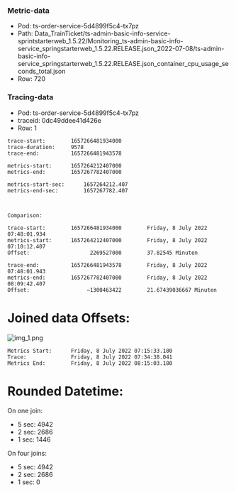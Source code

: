 ### Metric-data
* Pod: ts-order-service-5d4899f5c4-tx7pz
* Path: Data_TrainTicket/ts-admin-basic-info-service-sprintstarterweb_1.5.22/Monitoring_ts-admin-basic-info-service_springstarterweb_1.5.22.RELEASE.json_2022-07-08/ts-admin-basic-info-service_springstarterweb_1.5.22.RELEASE.json_container_cpu_usage_seconds_total.json
* Row: 720

### Tracing-data
* Pod: ts-order-service-5d4899f5c4-tx7pz
* traceid: 0dc49ddee41d426e
* Row: 1

```
trace-start:        1657266481934000
trace-duration:     9578
trace-end:          1657266481943578

metrics-start:      1657264212407000
metrics-end:        1657267782407000

metrics-start-sec:      1657264212.407
metrics-end-sec:        1657267782.407



Comparison:

trace-start:        1657266481934000        Friday, 8 July 2022 07:48:01.934
metrics-start:      1657264212407000        Friday, 8 July 2022 07:10:12.407
Offset:                   2269527000        37.82545 Minuten

trace-end:          1657266481943578        Friday, 8 July 2022 07:48:01.943
metrics-end:        1657267782407000        Friday, 8 July 2022 08:09:42.407
Offset:                  −1300463422        21.67439036667 Minuten
```

# Joined data Offsets:

![img_1.png](../img)

```
Metrics Start:      Friday, 8 July 2022 07:15:33.180
Trace:              Friday, 8 July 2022 07:34:38.041
Metrics End:        Friday, 8 July 2022 08:15:03.180
```

# Rounded Datetime:

On one join:
* 5 sec: 4942
* 2 sec: 2686
* 1 sec: 1446

On four joins:
* 5 sec: 4942
* 2 sec: 2686
* 1 sec: 0
